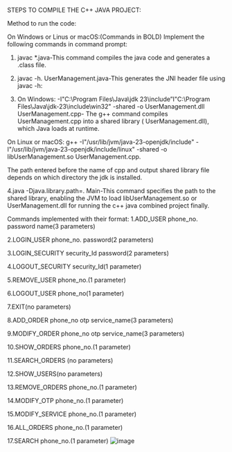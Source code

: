 STEPS TO COMPILE THE C++ JAVA PROJECT:

Method to run the code:

On Windows or Linus or macOS:(Commands in BOLD)
  Implement the following commands in command prompt:

1.	javac *.java-This command compiles the java code and generates a .class file.

2.	javac -h. UserManagement.java-This generates the JNI header file                 using javac -h:

3.	On Windows: -I"C:\Program Files\Java\jdk
23\include”I"C:\Program Files\Java\jdk-23\include\win32" -shared -o UserManagement.dll UserManagement.cpp- The g++ command compiles UserManagement.cpp into a shared library ( UserManagement.dll), which Java loads at runtime.

On Linux or macOS: g++ -I"/usr/lib/jvm/java-23-openjdk/include" -I"/usr/lib/jvm/java-23-openjdk/include/linux" -shared -o libUserManagement.so UserManagement.cpp.

The path entered before the name of cpp and output shared library file depends on which directory the jdk is installed.

 4.java -Djava.library.path=. Main-This command specifies the path to the shared
library, enabling the JVM to load libUserManagement.so or UserManagement.dll for running the c++ java combined project finally.

Commands implemented with their format:
1.ADD_USER phone_no. password name(3 parameters)

2.LOGIN_USER phone_no. password(2 parameters)

3.LOGIN_SECURITY security_Id password(2 parameters)

4.LOGOUT_SECURITY security_Id(1 parameter)

5.REMOVE_USER phone_no.(1 parameter)

6.LOGOUT_USER phone_no(1 parameter)

7.EXIT(no parameters)

8.ADD_ORDER phone_no otp service_name(3 parameters)

9.MODIFY_ORDER  phone_no otp service_name(3 parameters)

10.SHOW_ORDERS phone_no.(1 parameter)

11.SEARCH_ORDERS (no parameters)

12.SHOW_USERS(no parameters)

13.REMOVE_ORDERS phone_no.(1 parameter)

14.MODIFY_OTP phone_no.(1 parameter)

15.MODIFY_SERVICE phone_no.(1 parameter)

16.ALL_ORDERS phone_no.(1 parameter)

17.SEARCH phone_no.(1 parameter)
![image](https://github.com/user-attachments/assets/3754e7de-d3d7-42be-b8b3-28f78ea6a7be)
